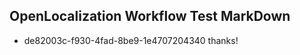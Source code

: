 ## OpenLocalization Workflow Test MarkDown
* de82003c-f930-4fad-8be9-1e4707204340 
thanks!<!--HONumber=Mar16_HO2-->
